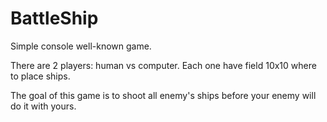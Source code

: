 # BattleShip
Simple console well-known game.

There are 2 players: human vs computer.
Each one have field 10x10 where to place ships.

The goal of this game is to shoot all enemy's ships before your enemy will do it with yours.
